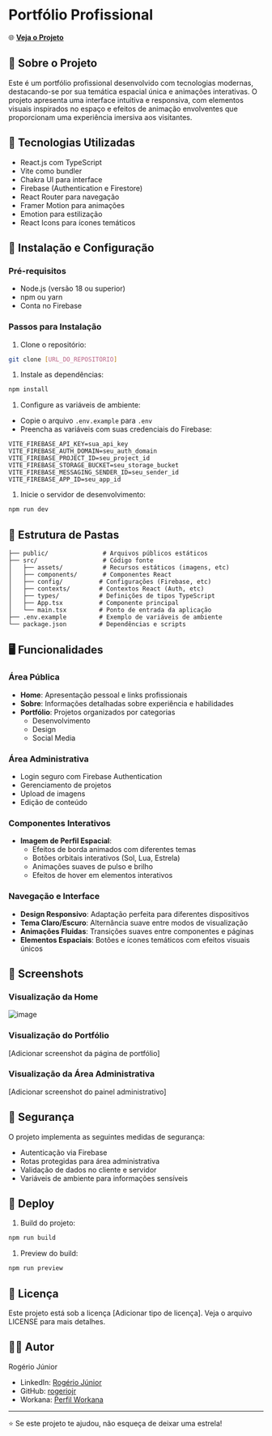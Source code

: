 # Portfólio Profissional

🌐 **[Veja o Projeto](https://rj-dev-portfolio-20.vercel.app/)**

## 📝 Sobre o Projeto

Este é um portfólio profissional desenvolvido com tecnologias modernas, destacando-se por sua temática espacial única e animações interativas. O projeto apresenta uma interface intuitiva e responsiva, com elementos visuais inspirados no espaço e efeitos de animação envolventes que proporcionam uma experiência imersiva aos visitantes.

## 🚀 Tecnologias Utilizadas

- React.js com TypeScript
- Vite como bundler
- Chakra UI para interface
- Firebase (Authentication e Firestore)
- React Router para navegação
- Framer Motion para animações
- Emotion para estilização
- React Icons para ícones temáticos

## 🔧 Instalação e Configuração

### Pré-requisitos

- Node.js (versão 18 ou superior)
- npm ou yarn
- Conta no Firebase

### Passos para Instalação

1. Clone o repositório:

```bash
git clone [URL_DO_REPOSITÓRIO]
```

1. Instale as dependências:

```bash
npm install
```

1. Configure as variáveis de ambiente:

- Copie o arquivo `.env.example` para `.env`
- Preencha as variáveis com suas credenciais do Firebase:

```properties
VITE_FIREBASE_API_KEY=sua_api_key
VITE_FIREBASE_AUTH_DOMAIN=seu_auth_domain
VITE_FIREBASE_PROJECT_ID=seu_project_id
VITE_FIREBASE_STORAGE_BUCKET=seu_storage_bucket
VITE_FIREBASE_MESSAGING_SENDER_ID=seu_sender_id
VITE_FIREBASE_APP_ID=seu_app_id
```

1. Inicie o servidor de desenvolvimento:

```bash
npm run dev
```

## 📁 Estrutura de Pastas

```plaintext
├── public/               # Arquivos públicos estáticos
├── src/                  # Código fonte
│   ├── assets/           # Recursos estáticos (imagens, etc)
│   ├── components/       # Componentes React
│   ├── config/          # Configurações (Firebase, etc)
│   ├── contexts/        # Contextos React (Auth, etc)
│   ├── types/           # Definições de tipos TypeScript
│   ├── App.tsx          # Componente principal
│   └── main.tsx         # Ponto de entrada da aplicação
├── .env.example         # Exemplo de variáveis de ambiente
└── package.json         # Dependências e scripts
```

## 🖥️ Funcionalidades

### Área Pública

- **Home**: Apresentação pessoal e links profissionais
- **Sobre**: Informações detalhadas sobre experiência e habilidades
- **Portfólio**: Projetos organizados por categorias
  - Desenvolvimento
  - Design
  - Social Media

### Área Administrativa

- Login seguro com Firebase Authentication
- Gerenciamento de projetos
- Upload de imagens
- Edição de conteúdo

### Componentes Interativos

- **Imagem de Perfil Espacial**:
  - Efeitos de borda animados com diferentes temas
  - Botões orbitais interativos (Sol, Lua, Estrela)
  - Animações suaves de pulso e brilho
  - Efeitos de hover em elementos interativos

### Navegação e Interface

- **Design Responsivo**: Adaptação perfeita para diferentes dispositivos
- **Tema Claro/Escuro**: Alternância suave entre modos de visualização
- **Animações Fluidas**: Transições suaves entre componentes e páginas
- **Elementos Espaciais**: Botões e ícones temáticos com efeitos visuais únicos

## 📸 Screenshots

### Visualização da Home

![image](https://github.com/user-attachments/assets/00fff84a-8200-44ba-9f02-6528cff151e2)


### Visualização do Portfólio

[Adicionar screenshot da página de portfólio]

### Visualização da Área Administrativa

[Adicionar screenshot do painel administrativo]

## 🔐 Segurança

O projeto implementa as seguintes medidas de segurança:

- Autenticação via Firebase
- Rotas protegidas para área administrativa
- Validação de dados no cliente e servidor
- Variáveis de ambiente para informações sensíveis

## 🚀 Deploy

1. Build do projeto:

```bash
npm run build
```

1. Preview do build:

```bash
npm run preview
```

## 📄 Licença

Este projeto está sob a licença [Adicionar tipo de licença]. Veja o arquivo LICENSE para mais detalhes.

## 👨‍💻 Autor

Rogério Júnior

- LinkedIn: [Rogério Júnior](https://www.linkedin.com/in/rogério-júnior-174719120/)
- GitHub: [rogeriojr](https://github.com/rogeriojr)
- Workana: [Perfil Workana](https://www.workana.com/freelancer/5aea67e6fd911e0c207642b63c50fb9d)

---

⭐️ Se este projeto te ajudou, não esqueça de deixar uma estrela!
